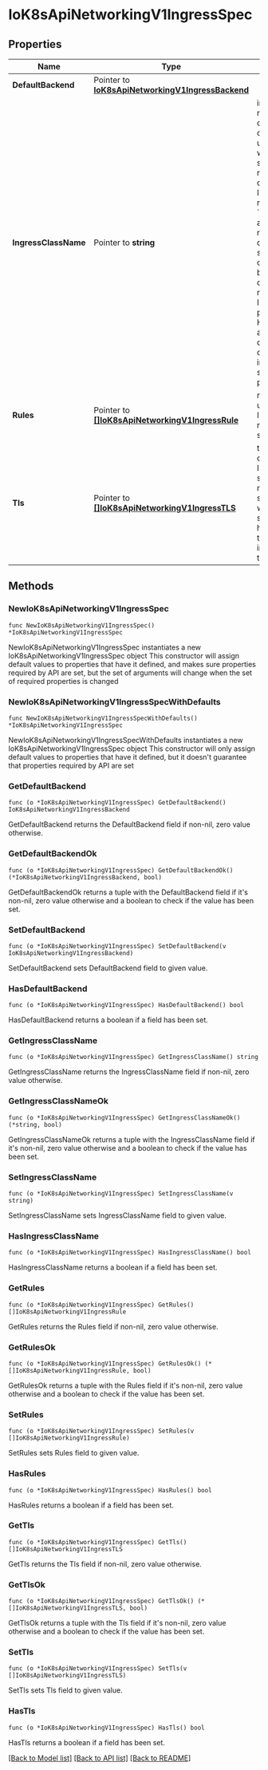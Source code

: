 # IoK8sApiNetworkingV1IngressSpec

## Properties

Name | Type | Description | Notes
------------ | ------------- | ------------- | -------------
**DefaultBackend** | Pointer to [**IoK8sApiNetworkingV1IngressBackend**](IoK8sApiNetworkingV1IngressBackend.md) |  | [optional] 
**IngressClassName** | Pointer to **string** | ingressClassName is the name of an IngressClass cluster resource. Ingress controller implementations use this field to know whether they should be serving this Ingress resource, by a transitive connection (controller -&gt; IngressClass -&gt; Ingress resource). Although the &#x60;kubernetes.io/ingress.class&#x60; annotation (simple constant name) was never formally defined, it was widely supported by Ingress controllers to create a direct binding between Ingress controller and Ingress resources. Newly created Ingress resources should prefer using the field. However, even though the annotation is officially deprecated, for backwards compatibility reasons, ingress controllers should still honor that annotation if present. | [optional] 
**Rules** | Pointer to [**[]IoK8sApiNetworkingV1IngressRule**](IoK8sApiNetworkingV1IngressRule.md) | rules is a list of host rules used to configure the Ingress. If unspecified, or no rule matches, all traffic is sent to the default backend. | [optional] 
**Tls** | Pointer to [**[]IoK8sApiNetworkingV1IngressTLS**](IoK8sApiNetworkingV1IngressTLS.md) | tls represents the TLS configuration. Currently the Ingress only supports a single TLS port, 443. If multiple members of this list specify different hosts, they will be multiplexed on the same port according to the hostname specified through the SNI TLS extension, if the ingress controller fulfilling the ingress supports SNI. | [optional] 

## Methods

### NewIoK8sApiNetworkingV1IngressSpec

`func NewIoK8sApiNetworkingV1IngressSpec() *IoK8sApiNetworkingV1IngressSpec`

NewIoK8sApiNetworkingV1IngressSpec instantiates a new IoK8sApiNetworkingV1IngressSpec object
This constructor will assign default values to properties that have it defined,
and makes sure properties required by API are set, but the set of arguments
will change when the set of required properties is changed

### NewIoK8sApiNetworkingV1IngressSpecWithDefaults

`func NewIoK8sApiNetworkingV1IngressSpecWithDefaults() *IoK8sApiNetworkingV1IngressSpec`

NewIoK8sApiNetworkingV1IngressSpecWithDefaults instantiates a new IoK8sApiNetworkingV1IngressSpec object
This constructor will only assign default values to properties that have it defined,
but it doesn't guarantee that properties required by API are set

### GetDefaultBackend

`func (o *IoK8sApiNetworkingV1IngressSpec) GetDefaultBackend() IoK8sApiNetworkingV1IngressBackend`

GetDefaultBackend returns the DefaultBackend field if non-nil, zero value otherwise.

### GetDefaultBackendOk

`func (o *IoK8sApiNetworkingV1IngressSpec) GetDefaultBackendOk() (*IoK8sApiNetworkingV1IngressBackend, bool)`

GetDefaultBackendOk returns a tuple with the DefaultBackend field if it's non-nil, zero value otherwise
and a boolean to check if the value has been set.

### SetDefaultBackend

`func (o *IoK8sApiNetworkingV1IngressSpec) SetDefaultBackend(v IoK8sApiNetworkingV1IngressBackend)`

SetDefaultBackend sets DefaultBackend field to given value.

### HasDefaultBackend

`func (o *IoK8sApiNetworkingV1IngressSpec) HasDefaultBackend() bool`

HasDefaultBackend returns a boolean if a field has been set.

### GetIngressClassName

`func (o *IoK8sApiNetworkingV1IngressSpec) GetIngressClassName() string`

GetIngressClassName returns the IngressClassName field if non-nil, zero value otherwise.

### GetIngressClassNameOk

`func (o *IoK8sApiNetworkingV1IngressSpec) GetIngressClassNameOk() (*string, bool)`

GetIngressClassNameOk returns a tuple with the IngressClassName field if it's non-nil, zero value otherwise
and a boolean to check if the value has been set.

### SetIngressClassName

`func (o *IoK8sApiNetworkingV1IngressSpec) SetIngressClassName(v string)`

SetIngressClassName sets IngressClassName field to given value.

### HasIngressClassName

`func (o *IoK8sApiNetworkingV1IngressSpec) HasIngressClassName() bool`

HasIngressClassName returns a boolean if a field has been set.

### GetRules

`func (o *IoK8sApiNetworkingV1IngressSpec) GetRules() []IoK8sApiNetworkingV1IngressRule`

GetRules returns the Rules field if non-nil, zero value otherwise.

### GetRulesOk

`func (o *IoK8sApiNetworkingV1IngressSpec) GetRulesOk() (*[]IoK8sApiNetworkingV1IngressRule, bool)`

GetRulesOk returns a tuple with the Rules field if it's non-nil, zero value otherwise
and a boolean to check if the value has been set.

### SetRules

`func (o *IoK8sApiNetworkingV1IngressSpec) SetRules(v []IoK8sApiNetworkingV1IngressRule)`

SetRules sets Rules field to given value.

### HasRules

`func (o *IoK8sApiNetworkingV1IngressSpec) HasRules() bool`

HasRules returns a boolean if a field has been set.

### GetTls

`func (o *IoK8sApiNetworkingV1IngressSpec) GetTls() []IoK8sApiNetworkingV1IngressTLS`

GetTls returns the Tls field if non-nil, zero value otherwise.

### GetTlsOk

`func (o *IoK8sApiNetworkingV1IngressSpec) GetTlsOk() (*[]IoK8sApiNetworkingV1IngressTLS, bool)`

GetTlsOk returns a tuple with the Tls field if it's non-nil, zero value otherwise
and a boolean to check if the value has been set.

### SetTls

`func (o *IoK8sApiNetworkingV1IngressSpec) SetTls(v []IoK8sApiNetworkingV1IngressTLS)`

SetTls sets Tls field to given value.

### HasTls

`func (o *IoK8sApiNetworkingV1IngressSpec) HasTls() bool`

HasTls returns a boolean if a field has been set.


[[Back to Model list]](../README.md#documentation-for-models) [[Back to API list]](../README.md#documentation-for-api-endpoints) [[Back to README]](../README.md)


